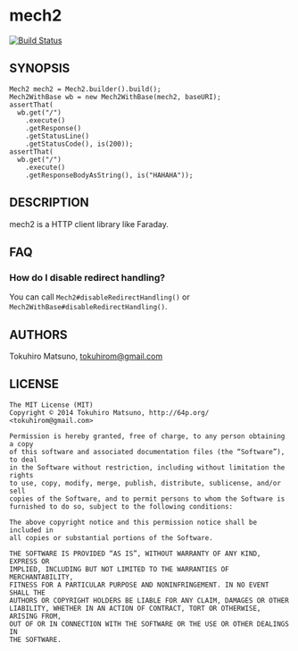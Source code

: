 # mech2
[![Build Status](https://travis-ci.org/tokuhirom/mech2.svg)](https://travis-ci.org/tokuhirom/mech2)

## SYNOPSIS

    Mech2 mech2 = Mech2.builder().build();
    Mech2WithBase wb = new Mech2WithBase(mech2, baseURI);
    assertThat(
      wb.get("/")
        .execute()
        .getResponse()
        .getStatusLine()
        .getStatusCode(), is(200));
    assertThat(
      wb.get("/")
        .execute()
        .getResponseBodyAsString(), is("HAHAHA"));

## DESCRIPTION

mech2 is a HTTP client library like Faraday.

## FAQ

### How do I disable redirect handling?

You can call `Mech2#disableRedirectHandling()` or `Mech2WithBase#disableRedirectHandling()`.

## AUTHORS

Tokuhiro Matsuno, tokuhirom@gmail.com

## LICENSE

    The MIT License (MIT)
    Copyright © 2014 Tokuhiro Matsuno, http://64p.org/ <tokuhirom@gmail.com>

    Permission is hereby granted, free of charge, to any person obtaining a copy
    of this software and associated documentation files (the “Software”), to deal
    in the Software without restriction, including without limitation the rights
    to use, copy, modify, merge, publish, distribute, sublicense, and/or sell
    copies of the Software, and to permit persons to whom the Software is
    furnished to do so, subject to the following conditions:

    The above copyright notice and this permission notice shall be included in
    all copies or substantial portions of the Software.

    THE SOFTWARE IS PROVIDED “AS IS”, WITHOUT WARRANTY OF ANY KIND, EXPRESS OR
    IMPLIED, INCLUDING BUT NOT LIMITED TO THE WARRANTIES OF MERCHANTABILITY,
    FITNESS FOR A PARTICULAR PURPOSE AND NONINFRINGEMENT. IN NO EVENT SHALL THE
    AUTHORS OR COPYRIGHT HOLDERS BE LIABLE FOR ANY CLAIM, DAMAGES OR OTHER
    LIABILITY, WHETHER IN AN ACTION OF CONTRACT, TORT OR OTHERWISE, ARISING FROM,
    OUT OF OR IN CONNECTION WITH THE SOFTWARE OR THE USE OR OTHER DEALINGS IN
    THE SOFTWARE.
